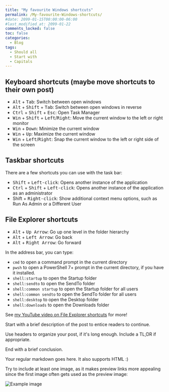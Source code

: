 ```yaml
---
title: "My favourite Windows shortcuts"
permalink: /My-favourite-Windows-shortcuts/
#date: 2099-01-15T00:00:00-06:00
#last_modified_at: 2099-01-22
comments_locked: false
toc: false
categories:
  - Blog
tags:
  - Should all
  - Start with
  - Capitals
---
```


## Keyboard shortcuts (maybe move shortcuts to their own post)

- <kbd>Alt</kbd> + <kbd>Tab</kbd>: Switch between open windows
- <kbd>Alt</kbd> + <kbd>Shift</kbd> + <kbd>Tab</kbd>: Switch between open windows in reverse
- <kbd>Ctrl</kbd> + <kbd>Shift</kbd> + <kbd>Esc</kbd>: Open Task Manager
- <kbd>Win</kbd> + <kbd>Shift</kbd> + <kbd>Left</kbd>/<kbd>Right</kbd>: Move the current window to the left or right monitor
- <kbd>Win</kbd> + <kbd>Down</kbd>: Minimize the current window
- <kbd>Win</kbd> + <kbd>Up</kbd>: Maximize the current window
- <kbd>Win</kbd> + <kbd>Left</kbd>/<kbd>Right</kbd>: Snap the current window to the left or right side of the screen

## Taskbar shortcuts

There are a few shortcuts you can use with the task bar:

- <kbd>Shift</kbd> + <kbd>Left-click</kbd>: Opens another instance of the application
- <kbd>Ctrl</kbd> + <kbd>Shift</kbd> + <kbd>Left-click</kbd>: Opens another instance of the application as an administrator
- <kdd>Shift</kdd> + <kbd>Right-click</kbd>: Show additional context menu options, such as Run As Admin or a Different User

## File Explorer shortcuts

- <kbd>Alt</kbd> + <kbd>Up Arrow</kbd>: Go up one level in the folder hierarchy
- <kbd>Alt</kbd> + <kbd>Left Arrow</kbd>: Go back
- <kbd>Alt</kbd> + <kbd>Right Arrow</kbd>: Go forward

In the address bar, you can type:

- `cmd` to open a command prompt in the current directory
- `pwsh` to open a PowerShell 7+ prompt in the current directory, if you have it installed.
- `shell:startup` to open the Startup folder
- `shell:sendto` to open the SendTo folder
- `shell:common startup` to open the Startup folder for all users
- `shell:common sendto` to open the SendTo folder for all users
- `shell:desktop` to open the Desktop folder
- `shell:downloads` to open the Downloads folder

See [my YouTube video on File Explorer shortcuts](https://youtu.be/-ixXAB2Gc0M?si=1lJ7Bx7UJqAQ6U5O) for more!




Start with a brief description of the post to entice readers to continue.

Use headers to organize your post, if it's long enough.
Include a TL;DR if appropriate.

End with a brief conclusion.

Your regular markdown goes here. It also supports HTML :)

Try to include at least one image, as it makes preview links more appealing since the first image often gets used as the preview image:

![Example image](/assets/Posts/2025-02-07-My-favourite-Windows-shortcuts/image-name.png)
